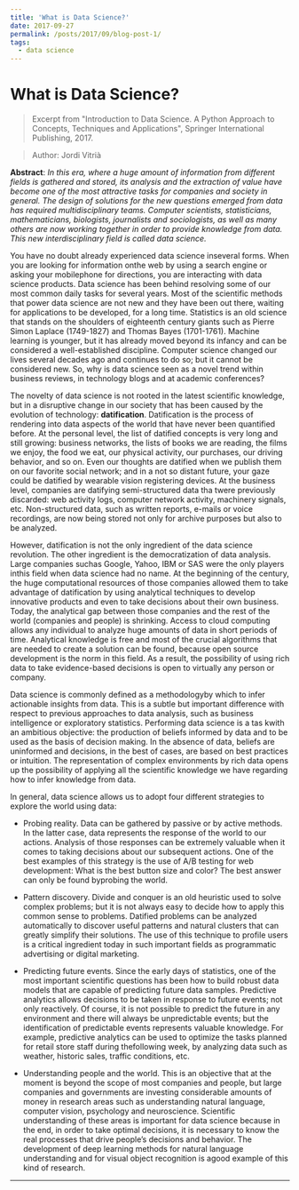 ```yaml
---
title: 'What is Data Science?'
date: 2017-09-27
permalink: /posts/2017/09/blog-post-1/
tags:
  - data science
---
```


# What is Data Science?

> Excerpt from "Introduction to Data Science. A Python Approach to Concepts, Techniques and Applications", Springer International Publishing, 2017.

> Author: Jordi Vitrià

**Abstract**: *In this era, where a huge amount of information from different fields is gathered and
stored, its analysis and the extraction of value have become one of the most
attractive tasks for companies and society in general. The design of solutions for the
new questions emerged from data has required multidisciplinary teams. Computer
scientists, statisticians, mathematicians, biologists, journalists and sociologists, as
well as many others are now working together in order to provide knowledge from
data. This new interdisciplinary field is called data science.*

You have no doubt already experienced data science inseveral forms. When you are looking for information onthe web by using a search engine or asking your mobilephone for directions, you are interacting with data science products. Data science has been behind resolving some of our most common daily tasks for several years. Most of the scientific methods that power data science are not new and they have been out there, waiting for applications to be developed, for a long time. Statistics is an old science that stands on the shoulders of eighteenth century giants such as Pierre Simon Laplace (1749-1827) and Thomas Bayes (1701-1761). Machine learning is younger, but it has already moved beyond its infancy and can be considered a well-established discipline. Computer science changed our lives several decades ago and continues to do so; but it cannot be considered new. So, why is data science seen as a novel trend within business reviews, in technology blogs and at academic conferences?

The novelty of data science is not rooted in the latest scientific knowledge, but in a disruptive change in our society that has been caused by the evolution of technology: **datification**. Datification is the process of rendering into data aspects of the world that have never been quantified before. At the personal level, the list of datified concepts is very long and still growing: business networks, the lists of books we are reading, the films we enjoy, the food we eat, our physical activity, our purchases, our driving behavior, and so on. Even our thoughts are datified when we publish them on our favorite social network; and in a not so distant future, your gaze could be datified by wearable vision registering devices. At the business level, companies are datifying semi-structured data tha twere previously discarded: web activity logs, computer network activity, machinery signals, etc. Non-structured data, such as written reports, e-mails or voice recordings, are now being stored not only for archive purposes but also to be analyzed.

However, datification is not the only ingredient of the data science revolution. The other ingredient is the democratization of data analysis. Large companies suchas Google, Yahoo, IBM or SAS were the only players inthis field when data science had no name. At the beginning of the century, the huge computational resources of those companies allowed them to take advantage of datification by using analytical techniques to develop innovative products and even to take decisions about their own business. Today, the analytical gap between those companies and the rest of the world (companies and people) is shrinking. Access to cloud computing allows any individual to analyze huge amounts of data in short periods of time. Analytical knowledge is free and most of the crucial algorithms that are needed to create a solution can be found, because open source development is the norm in this field. As a result, the possibility of using rich data to take evidence-based decisions is open to virtually any person or company.

Data science is commonly defined as a methodologyby which to infer actionable insights from data. This is a subtle but important difference with respect to previous approaches to data analysis, such as business intelligence or exploratory statistics. Performing data science is a tas kwith an ambitious objective: the production of beliefs informed by data and to be used as the basis of decision making. In the absence of data, beliefs are uninformed and decisions, in the best of cases, are based on best practices or intuition. The representation of complex environments by rich data opens up the possibility of applying all the scientific knowledge we have regarding how to infer knowledge from data.

In general, data science allows us to adopt four different strategies to explore the world using data:

  + Probing reality. Data can be gathered by passive or by active methods. In the latter case, data represents the response of the world to our actions. Analysis of those responses can be extremely valuable when it comes to taking decisions about our subsequent actions. One of the best examples of this strategy is the use of A/B testing for web development: What is the best button size and color? The best answer can only be found byprobing the world.

  + Pattern discovery. Divide and conquer is an old heuristic used to solve complex problems; but it is not always easy to decide how to apply this common sense to problems. Datified problems can be analyzed automatically to discover useful patterns and natural clusters that can greatly simplify their solutions. The use of this technique to profile users is a critical ingredient today in such important fields as programmatic advertising or digital marketing.

  + Predicting future events. Since the early days of statistics, one of the most important scientific questions has been how to build robust data models that are capable of predicting future data samples. Predictive analytics allows decisions to be taken in response to future events; not only reactively. Of course, it is not possible to predict the future in any environment and there will always be unpredictable events; but the identification of predictable events represents valuable knowledge. For example, predictive analytics can be used to optimize the tasks planned for retail store staff during thefollowing week, by analyzing data such as weather, historic sales, traffic conditions, etc.
  
  + Understanding people and the world. This is an objective that at the moment is beyond the scope of most companies and people, but large companies and governments are investing considerable amounts of money in research areas such as understanding natural language, computer vision, psychology and neuroscience. Scientific understanding of these areas is important for data science because in the end, in order to take optimal decisions, it is necessary to know the real processes that drive people’s decisions and behavior. The development of deep learning methods for natural language understanding and for visual object recognition is agood example of this kind of research.





------
